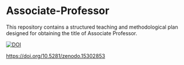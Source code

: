 # Associate-Professor
This repository contains a structured teaching and methodological plan designed for obtaining the title of Associate Professor. 



[![DOI](https://zenodo.org/badge/DOI/10.5281/zenodo.15302853.svg)](https://doi.org/10.5281/zenodo.15302853)


https://doi.org/10.5281/zenodo.15302853



